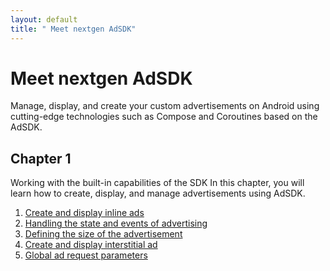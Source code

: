 ```yaml
---
layout: default
title: " Meet nextgen AdSDK"
---
```


# Meet nextgen AdSDK
Manage, display, and create your custom advertisements on Android using cutting-edge technologies such as Compose and Coroutines based on the AdSDK.

## Chapter 1
Working with the built-in capabilities of the SDK
In this chapter, you will learn how to create, display, and manage advertisements using AdSDK.

1. [Create and display inline ads](https://vm-mobile-sdk.github.io/nextgen-adsdk-android-release/4.6.0/additional-docs/create-and-display-inline-ads.html)
2. [Handling the state and events of advertising](https://vm-mobile-sdk.github.io/nextgen-adsdk-android-release/4.6.0/additional-docs/handling-the-state-and-events-of-advertising.html)
3. [Defining the size of the advertisement](https://vm-mobile-sdk.github.io/nextgen-adsdk-android-release/4.6.0/additional-docs/defining-the-size-of-the-advertisement.html)
4. [Create and display interstitial ad](https://vm-mobile-sdk.github.io/nextgen-adsdk-android-release/4.6.0/additional-docs/create-and-display-interstitial-ad-section.html)
5. [Global ad request parameters](https://vm-mobile-sdk.github.io/nextgen-adsdk-android-release/4.6.0/additional-docs/global-adRequest-parameters.html)
